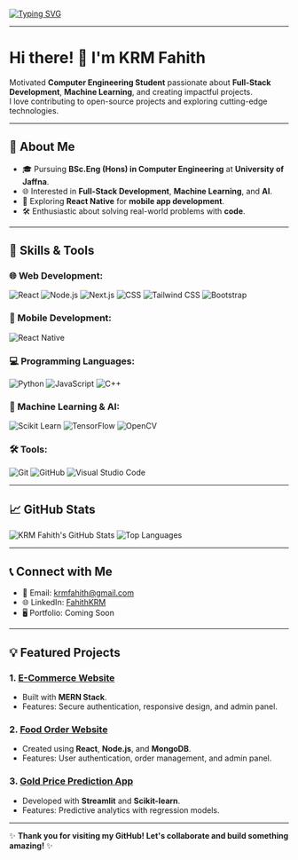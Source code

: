 [![Typing SVG](https://readme-typing-svg.herokuapp.com?font=Roboto&size=30&color=00BFFF&center=true&vCenter=true&width=800&lines=Welcome+to+My+GitHub+Profile!;Computer+Engineering+Student;Machine+Learning+%7C+AI+Enthusiast;Full-Stack+Web+Developer;Open+Source+Contributor)](https://git.io/typing-svg)

---

# Hi there! 👋 I'm KRM Fahith

Motivated **Computer Engineering Student** passionate about **Full-Stack Development**, **Machine Learning**, and creating impactful projects.  
I love contributing to open-source projects and exploring cutting-edge technologies.

---


## 🚀 About Me

- 🎓 Pursuing **BSc.Eng (Hons) in Computer Engineering** at **University of Jaffna**.  
- 🌐 Interested in **Full-Stack Development**, **Machine Learning**, and **AI**.  
- 📱 Exploring **React Native** for **mobile app development**.  
- 🛠️ Enthusiastic about solving real-world problems with **code**.  

---

## 🔧 Skills & Tools

### 🌐 Web Development:
![React](https://img.shields.io/badge/React-61DAFB?style=for-the-badge&logo=react&logoColor=black)
![Node.js](https://img.shields.io/badge/Node.js-339933?style=for-the-badge&logo=node.js&logoColor=white)
![Next.js](https://img.shields.io/badge/Next.js-000000?style=for-the-badge&logo=next.js&logoColor=white)
![CSS](https://img.shields.io/badge/CSS-1572B6?style=for-the-badge&logo=css3&logoColor=white)
![Tailwind CSS](https://img.shields.io/badge/Tailwind_CSS-38B2AC?style=for-the-badge&logo=tailwind-css&logoColor=white)
![Bootstrap](https://img.shields.io/badge/Bootstrap-7952B3?style=for-the-badge&logo=bootstrap&logoColor=white)

### 📱 Mobile Development:
![React Native](https://img.shields.io/badge/React%20Native-61DAFB?style=for-the-badge&logo=react&logoColor=black)

### 💻 Programming Languages:
![Python](https://img.shields.io/badge/Python-3776AB?style=for-the-badge&logo=python&logoColor=white)
![JavaScript](https://img.shields.io/badge/JavaScript-F7DF1E?style=for-the-badge&logo=javascript&logoColor=black)
![C++](https://img.shields.io/badge/C++-00599C?style=for-the-badge&logo=c%2B%2B&logoColor=white)

### 🧠 Machine Learning & AI:
![Scikit Learn](https://img.shields.io/badge/Scikit_Learn-F7931E?style=for-the-badge&logo=scikit-learn&logoColor=black)
![TensorFlow](https://img.shields.io/badge/TensorFlow-FF6F00?style=for-the-badge&logo=tensorflow&logoColor=white)
![OpenCV](https://img.shields.io/badge/OpenCV-5C3EE8?style=for-the-badge&logo=opencv&logoColor=white)

### 🛠️ Tools:
![Git](https://img.shields.io/badge/Git-F05032?style=for-the-badge&logo=git&logoColor=white)
![GitHub](https://img.shields.io/badge/GitHub-181717?style=for-the-badge&logo=github&logoColor=white)
![Visual Studio Code](https://img.shields.io/badge/VS%20Code-0078D4?style=for-the-badge&logo=visual-studio-code&logoColor=white)

---

## 📈 GitHub Stats

![KRM Fahith's GitHub Stats](https://github-readme-stats.vercel.app/api?username=FahithKRM&show_icons=true&theme=radical)
![Top Languages](https://github-readme-stats.vercel.app/api/top-langs/?username=FahithKRM&layout=compact&theme=radical)

---

## 📞 Connect with Me

- 📧 Email: krmfahith@gmail.com  
- 🌐 LinkedIn: [FahithKRM](https://www.linkedin.com/in/krmfahith/)  
- 🖥️ Portfolio: Coming Soon  

---

## 💡 Featured Projects

### 1. [E-Commerce Website](https://github.com/FahithKRM/ecommerce)
- Built with **MERN Stack**.
- Features: Secure authentication, responsive design, and admin panel.

### 2. [Food Order Website](https://github.com/FahithKRM/food-order)
- Created using **React**, **Node.js**, and **MongoDB**.
- Features: User authentication, order management, and admin panel.

### 3. [Gold Price Prediction App](https://github.com/FahithKRM/gold-price-prediction)
- Developed with **Streamlit** and **Scikit-learn**.
- Features: Predictive analytics with regression models.

---

✨ **Thank you for visiting my GitHub! Let's collaborate and build something amazing!** ✨
